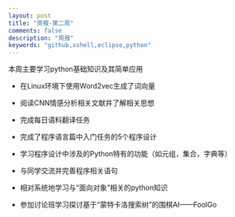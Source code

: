 ```yaml
---
layout: post
title: "周报-第二周"
comments: false
description: "周报"
keywords: "github,xshell,eclipse,python"
---
```

  本周主要学习python基础知识及其简单应用


* 在Linux环境下使用Word2vec生成了词向量

* 阅读CNN情感分析相关文献并了解相关思想

* 完成每日语料翻译任务

* 完成了程序语言篇中入门任务的5个程序设计

* 学习程序设计中涉及的Python特有的功能（如元组，集合，字典等）

* 与同学交流并完善程序相关语句

* 相对系统地学习与“面向对象”相关的python知识

* 参加讨论班学习探讨基于“蒙特卡洛搜索树”的围棋AI——FoolGo

